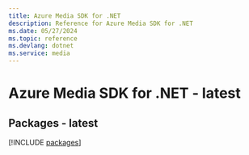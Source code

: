 ```yaml
---
title: Azure Media SDK for .NET
description: Reference for Azure Media SDK for .NET
ms.date: 05/27/2024
ms.topic: reference
ms.devlang: dotnet
ms.service: media
---
```

# Azure Media SDK for .NET - latest
## Packages - latest
[!INCLUDE [packages](media-index.md)]